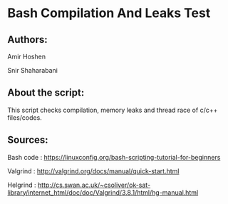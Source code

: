# Bash Compilation And Leaks Test
## Authors:
Amir Hoshen

Snir Shaharabani 

## About the script:
This script checks compilation, memory leaks and thread race of c/c++ files/codes.

## Sources:

Bash code : 
https://linuxconfig.org/bash-scripting-tutorial-for-beginners 

Valgrind :
http://valgrind.org/docs/manual/quick-start.html

Helgrind : 
http://cs.swan.ac.uk/~csoliver/ok-sat-library/internet_html/doc/doc/Valgrind/3.8.1/html/hg-manual.html




